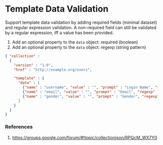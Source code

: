 # Template Data Validation

Support template data validation by adding required fields (minimal dataset) and regular expression validation. A non-required field can still be validated by a regular expression, iff a value has been provided.

1. Add an optional property to the <code>data</code> object: required (boolean)
2. Add an optional property to the <code>data</code> object: regexp (string pattern)

```json
{ "collection" :
  {
    "version" : "1.0",
    "href" : "http://example.org/users",

    "template" : {
      "data" : [
        {"name" : "username", "value" : "", "prompt" : "Login Name", "regexp" : "^[a-zA-Z0-9]*$", "required" : "true"},
        {"name" : "email", "value" : "", "prompt" : "Email", "regexp" : "^[\w\d.@]*$", "required" : "true"},
        {"name" : "gender", "value" : "", "prompt" : "Gender", "regexp" : "^(m|f)$"}
      ]
    }
  }
}
```

### References
1. https://groups.google.com/forum/#!topic/collectionjson/RPQcM_WX7Y0
